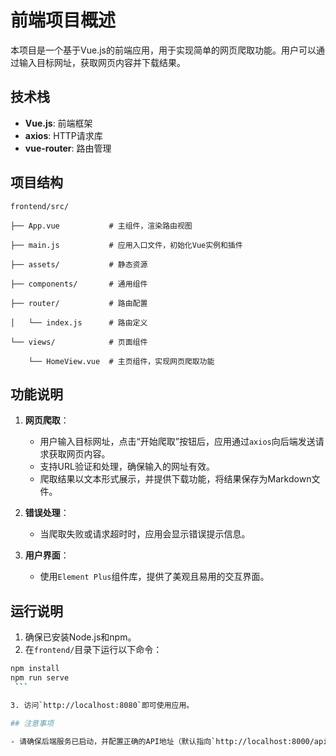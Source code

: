 # 前端项目概述

本项目是一个基于Vue.js的前端应用，用于实现简单的网页爬取功能。用户可以通过输入目标网址，获取网页内容并下载结果。
## 技术栈

- **Vue.js**: 前端框架
- **axios**: HTTP请求库
- **vue-router**: 路由管理
## 项目结构

```
frontend/src/

├── App.vue           # 主组件，渲染路由视图

├── main.js           # 应用入口文件，初始化Vue实例和插件

├── assets/           # 静态资源

├── components/       # 通用组件

├── router/           # 路由配置

│   └── index.js      # 路由定义

└── views/            # 页面组件

    └── HomeView.vue  # 主页组件，实现网页爬取功能
```

## 功能说明

1. **网页爬取**：
	- 用户输入目标网址，点击“开始爬取”按钮后，应用通过`axios`向后端发送请求获取网页内容。
	- 支持URL验证和处理，确保输入的网址有效。
	- 爬取结果以文本形式展示，并提供下载功能，将结果保存为Markdown文件。

2. **错误处理**：
	- 当爬取失败或请求超时时，应用会显示错误提示信息。
  
3. **用户界面**：
	- 使用`Element Plus`组件库，提供了美观且易用的交互界面。
## 运行说明

1. 确保已安装Node.js和npm。
2. 在`frontend/`目录下运行以下命令：

```bash
npm install
npm run serve
 ```

3. 访问`http://localhost:8080`即可使用应用。

## 注意事项

- 请确保后端服务已启动，并配置正确的API地址（默认指向`http://localhost:8000/api`）。